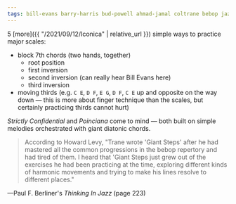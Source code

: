 ```yaml
---
tags: bill-evans barry-harris bud-powell ahmad-jamal coltrane bebop jazz
---
```


5 [more]({{ "/2021/09/12/Iconica" | relative_url }}) simple ways to practice major scales:

- block 7th chords (two hands, together)
  - root position
  - first inversion
  - second inversion (can really hear Bill Evans here)
  - third inversion
- moving thirds (e.g. `C E`, `D F`, `E G`, `D F`, `C E` up and opposite on the way down — this is more about finger technique than the scales, but certainly practicing thirds cannot hurt)

_Strictly Confidential_ and _Poinciana_ come to mind — both built on simple melodies orchestrated with giant diatonic chords.

> According to Howard Levy, "Trane wrote 'Giant Steps' after he had mastered all the common progressions in the bebop repertory and had tired of them. I heard that 'Giant Steps just grew out of the exercises he had been practicing at the time, exploring different kinds of harmonic movements and trying to make his lines resolve to different places."

—Paul F. Berliner's _Thinking In Jazz_ (page 223)
